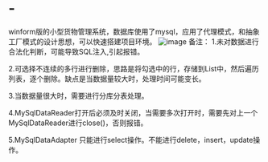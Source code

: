 # -
winform版的小型货物管理系统，数据库使用了mysql，应用了代理模式，和抽象工厂模式的设计思想，可以快速搭建项目环境。
![image](https://github.com/377297468/-/blob/master/%E8%AE%BE%E8%AE%A1%E6%9E%84%E6%80%9D.png)
备注：
1.未对数据进行合法化判断，可能导致SQL注入,引起报错。

2.可选择不连续的多行进行删除，思路是将勾选中的行，存储到List中，然后遍历列表，逐个删除。缺点是当数据量较大时，处理时间可能变长。

3.当数据量很大时，需要进行分库分表处理。

4.MySqlDataReader打开后必须及时关闭，当需要多次打开时，需要先对上一个MySqlDataReader进行close()，否则报错。

5.MySqlDataAdapter 只能进行select操作。不能进行delete，insert，update操作。
